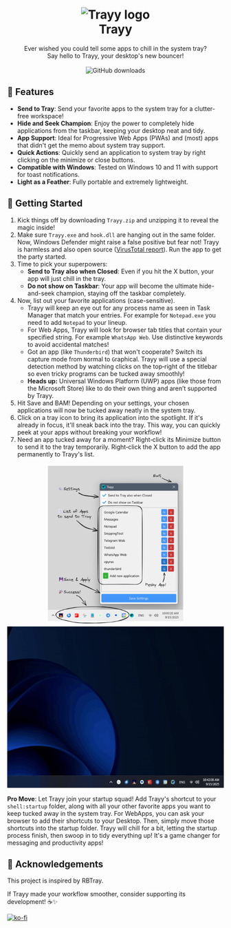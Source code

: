 <h1 align="center">
    <img src="logo.ico" alt="Trayy logo" width="80"/>
    <div>
    Trayy
</h1>

<p align="center">
Ever wished you could tell some apps to chill in the system tray? </br>Say hello to Trayy, your desktop's new bouncer!
</br>
</br  >
<img src="https://img.shields.io/github/downloads/alirezagsm/Trayy/total.svg" alt="GitHub downloads"/>
</p>

## 🎯 Features

- **Send to Tray**: Send your favorite apps to the system tray for a clutter-free workspace!
- **Hide and Seek Champion**: Enjoy the power to completely hide applications from the taskbar, keeping your desktop neat and tidy.
- **App Support**: Ideal for Progressive Web Apps (PWAs) and (most) apps that didn't get the memo about system tray support.
- **Quick Actions**: Quickly send an application to system tray by right clicking on the minimize or close buttons.
- **Compatible with Windows**: Tested on Windows 10 and 11 with support for toast notifications.
- **Light as a Feather**: Fully portable and extremely lightweight.

## 🚀 Getting Started

1. Kick things off by downloading `Trayy.zip` and unzipping it to reveal the magic inside!
2. Make sure `Trayy.exe` and `hook.dll` are hanging out in the same folder. Now, Windows Defender might raise a false positive but fear not! Trayy is harmless and also open source ([VirusTotal report](https://www.virustotal.com/gui/file/568369947221e0c41a2d53893644b1b32d9bf28a6efac52dcafdbdce75b06390/detection)). Run the app to get the party started.
3. Time to pick your superpowers:
   - **Send to Tray also when Closed**: Even if you hit the X button, your app will just chill in the tray.
   - **Do not show on Taskbar**: Your app will become the ultimate hide-and-seek champion, staying off the taskbar completely.
4. Now, list out your favorite applications (case-sensitive).
   - Trayy will keep an eye out for any process name as seen in Task Manager that match your entries. For example for `Notepad.exe` you need to add `Notepad` to your lineup.
   - For Web Apps, Trayy will look for browser tab titles that contain your specified string. For example `WhatsApp Web`. Use distinctive keywords to avoid accidental matches!
   - Got an app (like `Thunderbird`) that won't cooperate? Switch its capture mode from `N`ormal to `G`raphical. Trayy will use a special detection method by watching clicks on the top‑right of the titlebar so even tricky programs can be tucked away smoothly!
   - **Heads up:** Universal Windows Platform (UWP) apps (like those from the Microsoft Store) like to do their own thing and aren’t supported by Trayy.
5. Hit Save and BAM! Depending on your settings, your chosen applications will now be tucked away neatly in the system tray.
6. Click on a tray icon to bring its application into the spotlight. If it's already in focus, it'll sneak back into the tray. This way, you can quickly peek at your apps without breaking your workflow!
7. Need an app tucked away for a moment? Right‑click its Minimize button to send it to the tray temporarily. Right‑click the X button to add the app permanently to Trayy's list.

<p align="center">
  <img src="demo.png" alt="GUI demo" height="375" width="auto"/>
  <img src="demo.gif" alt="Video demo" width="auto" height="375" autoplay/>
</p>

**Pro Move**: Let Trayy join your startup squad! Add Trayy's shortcut to your `shell:startup` folder, along with all your other favorite apps you want to keep tucked away in the system tray. For WebApps, you can ask your browser to add their shortcuts to your Desktop. Then, simply move those shortcuts into the startup folder. Trayy will chill for a bit, letting the startup process finish, then swoop in to tidy everything up! It's a game changer for messaging and productivity apps!

## 🙏 Acknowledgements

This project is inspired by RBTray.

If Trayy made your workflow smoother, consider supporting its development! ☕✨

[![ko-fi](https://ko-fi.com/img/githubbutton_sm.svg)](https://ko-fi.com/Q5Q21EOKMX)
